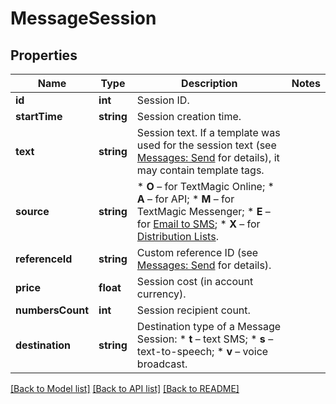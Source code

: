 # MessageSession

## Properties
Name | Type | Description | Notes
------------ | ------------- | ------------- | -------------
**id** | **int** | Session ID. | 
**startTime** | **string** | Session creation time. | 
**text** | **string** | Session text. If a template was used for the session text (see [Messages: Send](https://docs.textmagic.com/#tag/Outbound-Messages) for details), it may contain template tags. | 
**source** | **string** | *   **O** – for TextMagic Online; *   **A** – for API; *   **M** – for TextMagic Messenger; *   **E** – for [Email to SMS](https://docs.textmagic.com/#tag/Send-Email-to-SMS); *   **X** – for [Distribution Lists](https://docs.textmagic.com/#tag/Distribution-Lists). | 
**referenceId** | **string** | Custom reference ID (see [Messages: Send](https://docs.textmagic.com/#tag/Send-Email-to-SMS) for details). | 
**price** | **float** | Session cost (in account currency). | 
**numbersCount** | **int** | Session recipient count. | 
**destination** | **string** | Destination type of a Message Session: * **t** – text SMS; * **s** – text-to-speech; * **v** – voice broadcast. | 

[[Back to Model list]](../README.md#documentation-for-models) [[Back to API list]](../README.md#documentation-for-api-endpoints) [[Back to README]](../README.md)


